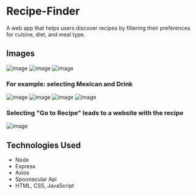 # Recipe-Finder
A web app that helps users discover recipes by filtering their preferences for cuisine, diet, and meal type.

<h2>Images</h2>

![image](https://github.com/user-attachments/assets/894727e1-f5e5-42a9-b6bb-676f26c2c88a)
![image](https://github.com/user-attachments/assets/938188eb-aae2-48e8-80c2-5cc13070f496)
![image](https://github.com/user-attachments/assets/dbeca15a-e065-4a25-b995-aeab5147400d)

<h3>For example: selecting Mexican and Drink</h3>

![image](https://github.com/user-attachments/assets/f8a3cc27-7402-4c4e-8edb-faa4a70e9855)
![image](https://github.com/user-attachments/assets/0ea245b7-d978-433f-9395-4d52a95c152c)
![image](https://github.com/user-attachments/assets/7e290c75-7490-4579-9bcf-337060b144e3)
![image](https://github.com/user-attachments/assets/db0d46bf-4413-42b1-b1a6-57f80515834a)


<h3>Selecting "Go to Recipe" leads to a website with the recipe</h3>

![image](https://github.com/user-attachments/assets/473d0abd-04a5-46cf-b29d-66d46c7c6764)

<h2>Technologies Used</h2>
<ul>
  <li>Node</li>
  <li>Express</li>
  <li>Axios</li>
  <li>Spoonacular Api</li>
  <li>HTML, CSS, JavaScript</li>
</ul>


















